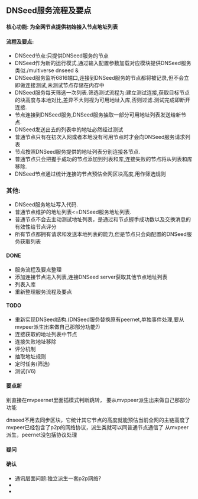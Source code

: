 ## DNSeed服务流程及要点
  #### 核心功能: 为全网节点提供初始接入节点地址列表
#### 流程及要点:
  * DNSeed节点:只提供DNSeed服务的节点
  * DNSeed作为新的运行模式,通过输入配置参数加载对应模块提供DNSeed服务 类似./multiverse dnseed &
  * DNSeed服务监听6816端口,连接到DNSeed服务的节点都将被记录,但不会立即做连接测试,未测试节点存储在内存中
  * DNSeed服务每天筛选一次列表.筛选测试流程为:建立测试连接,获取目标节点的块高度与本地对比,差异不大则视为可用地址入库,否则过滤.测试完成即断开连接.
  * 节点连接到DNSeed服务,DNSeed服务抽取一部分可用地址列表发送给新节点.
  * DNSeed发送出去的列表中的地址必然经过测试
  * 普通节点只有在初次入网或者本地没有可用节点时才会向DNSeed服务请求列表
  * 节点按照DNSeed服务提供的地址列表分别连接各节点. 
  * 普通节点只会把握手成功的节点添加到列表和库,连接失败的节点将从列表和库移除. 
  * DNSeed节点通过统计连接的节点预估全网区块高度,用作筛选规则
  
### 其他:
  * DNSeed服务地址写入代码.
  * 普通节点维护的地址列表<=DNSeed服务地址列表.
  * 普通节点不会去主动测试地址列表，是通过和节点握手成功数以及交换消息的有效性给节点评分
  * 所有节点都拥有请求和发送本地列表的能力,但是节点只会向配置的DNSeed服务获取列表
   
#### DONE
  * 服务流程及要点整理
  * 添加连接节点进入列表,连接DNSeed server获取其他节点地址列表
  * 列表入库
  * 重新整理服务流程及要点
  

#### TODO
  * 重新实现DNSeed结构.(DNSeed服务替换原有peernet,单独事件处理,要从mvpeer派生出来做自己那部分功能?)
  * 连接获取的地址列表中节点
  * 连接失败地址移除
  * 评分机制
  * 抽取地址规则
  * 定时任务(筛选)
  * 测试(V6)


#### 要点新

别直接在mvpeernet里面插模式判断跳转，
要从mvppeer派生出来做自己那部分功能

dnseed不用去同步区块，它统计其它节点的高度就能预估当前全网的主链高度了
mvpeer已经包含了p2p的网络协议，派生类就可以同普通节点通信了
从mvpeer派生，peernet没包括协议处理

#### 疑问



#### 确认
* 通讯层面问题:独立派生一套p2p网络?
* 
* 
